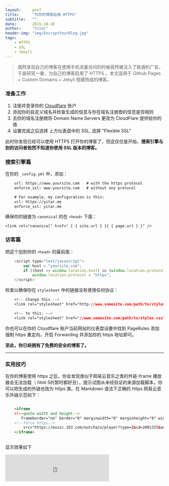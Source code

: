 ```yaml
---
layout:     post
title:      "为你的博客启用 HTTPS"
subtitle:   ""
date:       2015-10-28
author:     "Yitar"
header-img: "img/EncryptYourBlog.jpg"
tags:
    - HTTPS
    - SSL
    - Jekyll
---
```


>偶然发现自己的博客在使用手机流量访问的时候竟然被注入了联通的广告，于是研究一番，为自己的博客启用了 HTTPS 。本文适用于 Github Pages + Custom Domains + Jekyll 搭建而成的博客。



### 准备工作

 1. 注册并登录你的 [Cloudflare](Cloudflare.com) 账户
 2. 添加你的自定义域名并检查生成的信息与你在域名注册商的信息是否相同
 3. 去你的域名注册商将 Domain Name Servers 更改为 CloudFlare 提供给你的值
 4. 设置完成之后选择 上方仪表盘中的 SSL,  选择 "Flexible SSL"

此时你发现已经可以使用 HTTPS 打开你的博客了，但这仅仅是开始，**搜索引擎与别的访问者依然不知道你使用 SSL 版本的博客。**

### 搜索引擎篇

在你的 `_config.yml` 中，添加：

```html
    url: https://www.yoursite.com   # with the https protocol
    enforce_ssl: www.yoursite.com   # without any protocol

    # For example, my configuration is this:
    url: https://yitar.me
    enforce_ssl: yitar.me
```
确保你的链接为 `canonical` 的在 `<head>` 下面：


    <link rel="canonical" href=" { { site.url } }{ { page.url } }" />


### 访客篇

 把这个加到你的 `<head>` 的最前面：

```javascript
    <script type="text/javascript">
        var host = "yoursite.com";
        if ((host == window.location.host) && (window.location.protocol != "https:"))
            window.location.protocol = "https";
    </script>
```

检查以确保你在 `stylesheet` 中的链接没有使用任何协议：

```css
    <!-- Change this -->
    <link rel="stylesheet" href="http://www.somesite.com/path/to/styles.css">

    <!-- to this: -->
    <link rel="stylesheet" href="//www.somesite.com/path/to/styles.css">
```

你也可以在你的 Cloudflare 账户当前网站的仪表盘设置中找到 PageRules 添加强制 https 重定向，开启 Forwarding 并添加你的 https 地址即可。

**至此，你已经拥有了免费的安全的博客了。**

-----


### 实用技巧

在你的博客使用 https 之后，你会发现类似于网易云音乐之类的外链 iframe 播放器会无法加载（ html 5的暂时都好丑），提示试图从未经验证的来源加载脚本。你可以把生成的外链也改为 https 类。在 Markdown 语法下正确的 https 网易云音乐外链示范如下：

```html

    <iframe 
    <!--quote width and height-->
       frameborder="no" border="0" marginwidth="0" marginheight="0" width="330" height="86"
    <!--force https-->
        src="https://music.163.com/outchain/player?type=2&id=2001325&auto=0&height=66">
    </iframe>
    
```

显示效果如下

<iframe 
    frameborder="no" border="0" marginwidth="0" marginheight="0" width="330" height="86"      src="https://music.163.com/outchain/player?type=2&id=2001325&auto=0&height=66">
</iframe>
